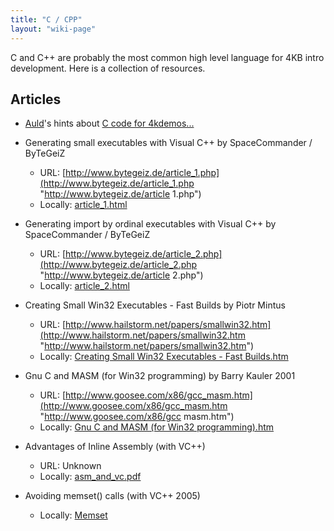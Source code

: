 ```yaml
---
title: "C / CPP"
layout: "wiki-page"
---
```


C and C++ are probably the most common high level language for 4KB intro development. Here is a collection of resources.

## Articles

*   [Auld](/index.php?title=User:auld "User:auld")'s hints about [C code for 4kdemos...](/index.php?title=C_code_for_4kdemos... "C code for 4kdemos...")

*   Generating small executables with Visual C++ by SpaceCommander / ByTeGeiZ
    *   URL: [http://www.bytegeiz.de/article_1.php](http://www.bytegeiz.de/article_1.php "http://www.bytegeiz.de/article 1.php")
    *   Locally: [article_1.html](http://in4k.untergrund.net/various%20web%20articles/article_1.html "http://in4k.untergrund.net/various web articles/article 1.html")

*   Generating import by ordinal executables with Visual C++ by SpaceCommander / ByTeGeiZ
    *   URL: [http://www.bytegeiz.de/article_2.php](http://www.bytegeiz.de/article_2.php "http://www.bytegeiz.de/article 2.php")
    *   Locally: [article_2.html](http://in4k.untergrund.net/various%20web%20articles/article_2.html "http://in4k.untergrund.net/various web articles/article 2.html")

*   Creating Small Win32 Executables - Fast Builds by Piotr Mintus
    *   URL: [http://www.hailstorm.net/papers/smallwin32.htm](http://www.hailstorm.net/papers/smallwin32.htm "http://www.hailstorm.net/papers/smallwin32.htm")
    *   Locally: [Creating Small Win32 Executables - Fast Builds.htm](http://in4k.untergrund.net/various%20web%20articles/Creating_Small_Win32_Executables_-_Fast_Builds.htm "http://in4k.untergrund.net/various web articles/Creating Small Win32 Executables - Fast Builds.htm")

*   Gnu C and MASM (for Win32 programming) by Barry Kauler 2001
    *   URL: [http://www.goosee.com/x86/gcc_masm.htm](http://www.goosee.com/x86/gcc_masm.htm "http://www.goosee.com/x86/gcc masm.htm")
    *   Locally: [Gnu C and MASM (for Win32 programming).htm](http://in4k.untergrund.net/various%20web%20articles/Gnu_C_and_MASM__for_Win32_programming_.htm "http://in4k.untergrund.net/various web articles/Gnu C and MASM  for Win32 programming .htm")

*   Advantages of Inline Assembly (with VC++)
    *   URL: Unknown
    *   Locally: [asm_and_vc.pdf](ftp://ftp.untergrund.net/users/in4kadmin/files/asm_and_vc.pdf "ftp://ftp.untergrund.net/users/in4kadmin/files/asm and vc.pdf")

*   Avoiding memset() calls (with VC++ 2005)
    *   Locally: [Memset](/index.php?title=Memset "Memset")
